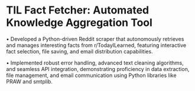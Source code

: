 # TIL Fact Fetcher: Automated Knowledge Aggregation Tool

• Developed a Python-driven Reddit scraper that autonomously retrieves and manages interesting facts from r/TodayILearned, featuring interactive fact selection, file saving, and email distribution capabilities.

• Implemented robust error handling, advanced text cleaning algorithms, and seamless API integration, demonstrating proficiency in data extraction, file management, and email communication using Python libraries like PRAW and smtplib.
